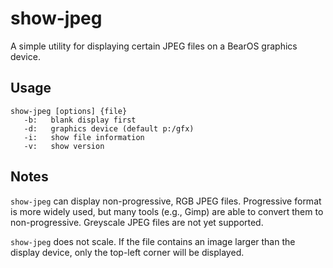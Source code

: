 # show-jpeg

A simple utility for displaying certain JPEG files on a BearOS graphics
device.

## Usage

    show-jpeg [options] {file}
       -b:   blank display first
       -d:   graphics device (default p:/gfx)
       -i:   show file information
       -v:   show version

## Notes

`show-jpeg` can display non-progressive, RGB JPEG files. Progressive 
format is more widely used, but many tools (e.g., Gimp) are able to 
convert them to non-progressive. Greyscale JPEG files are not yet supported.

`show-jpeg` does not scale. If the file contains an image larger than the
display device, only the top-left corner will be displayed.  

